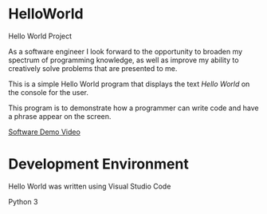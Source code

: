 # HelloWorld
Hello World Project

As a software engineer I look forward to the opportunity to broaden my spectrum of programming knowledge, as well as improve my ability to creatively solve problems that are presented to me. 

This is a simple Hello World program that displays the text *Hello World* on the console for the user.

This program is to demonstrate how a programmer can write code and have a phrase appear on the screen. 


[Software Demo Video](https://youtu.be/IKNlsRL2l-o)

# Development Environment

Hello World was written using Visual Studio Code

Python 3
